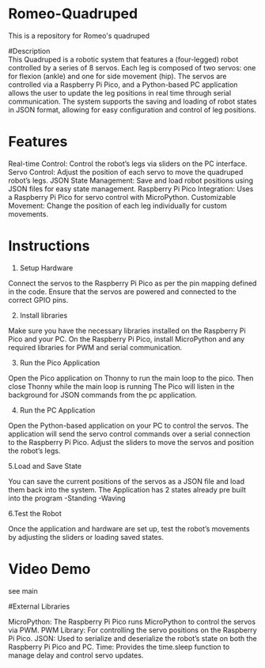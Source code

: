# Romeo-Quadruped
This is a repository for Romeo's quadruped 

#Description  
 This Quadruped is a robotic system that features a (four-legged) robot controlled by a series of 8 servos. Each leg is composed of two servos: one for flexion (ankle) and one for side movement (hip). The servos are controlled via a Raspberry Pi Pico, and a Python-based PC application allows the user to update the leg positions in real time through serial communication. The system supports the saving and loading of robot states in JSON format, allowing for easy configuration and control of leg positions.


# Features
Real-time Control: Control the robot’s legs via sliders on the PC interface.
Servo Control: Adjust the position of each servo to move the quadruped robot’s legs.
JSON State Management: Save and load robot positions using JSON files for easy state management.
Raspberry Pi Pico Integration: Uses a Raspberry Pi Pico for servo control with MicroPython.
Customizable Movement: Change the position of each leg individually for custom movements.

# Instructions
1. Setup Hardware
   
Connect the servos to the Raspberry Pi Pico as per the pin mapping defined in the code.
Ensure that the servos are powered and connected to the correct GPIO pins.

2. Install libraries
   
Make sure you have the necessary libraries installed on the Raspberry Pi Pico and your PC.
On the Raspberry Pi Pico, install MicroPython and any required libraries for PWM and serial communication.

3. Run the Pico Application
   
Open the Pico application on Thonny to run the main loop to the pico.
Then close Thonny while the main loop is running
The Pico will listen in the background for JSON commands from the pc application.


4. Run the PC Application
   
Open the Python-based application on your PC to control the servos.
The application will send the servo control commands over a serial connection to the Raspberry Pi Pico.
Adjust the sliders to move the servos and position the robot’s legs.

5.Load and Save State

You can save the current positions of the servos as a JSON file and load them back into the system.
The Application has 2 states already pre built into the program 
-Standing
-Waving

6.Test the Robot

Once the application and hardware are set up, test the robot’s movements by adjusting the sliders or loading saved states.

# Video Demo

see main

#External Libraries

MicroPython: The Raspberry Pi Pico runs MicroPython to control the servos via PWM.
PWM Library: For controlling the servo positions on the Raspberry Pi Pico.
JSON: Used to serialize and deserialize the robot’s state on both the Raspberry Pi Pico and PC.
Time: Provides the time.sleep function to manage delay and control servo updates.

